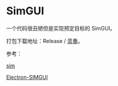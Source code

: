 # SimGUI

一个代码很丑陋但是实现预定目标的 SimGUI。

打包下载地址：Release / [蓝奏](https://wwb.lanzoul.com/irPOl05ggspg)。

参考：

[sim](https://dickgrune.com/Programs/similarity_tester/)

[Electron-SIMGUI](https://github.com/ZxfBugProgrammer/Electron-SIMGUI)
